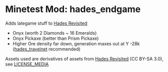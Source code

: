 # Minetest Mod: hades_endgame

Adds lategame stuff to [Hades Revisited](https://codeberg.org/Wuzzy/Hades_Revisited)

* Onyx (worth 2 Diamonds ~ 16 Emeralds)
* Onyx Pickaxe (better than Prism Pickaxe)
* Higher Ore density far down, generation maxes out at Y -28k ([hades_travelnet](https://content.minetest.net/packages/SFENCE/hades_travelnet) recommended)

Assets used are derivatives of assets from [Hades Revisited](https://codeberg.org/Wuzzy/Hades_Revisited) (CC BY-SA 3.0), see [LICENSE_MEDIA](./LICENSE_MEDIA)